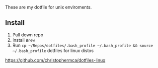 These are my dotfile for unix enviroments.


## Install

1. Pull down repo
2. Install `Brew`
3. Run `
    cp ~/Repos/dotfiles/.bash_profile ~/.bash_profile && source ~/.bash_profile
   `
dotfiles for linux distos

https://github.com/christophermca/dotfiles-linux
